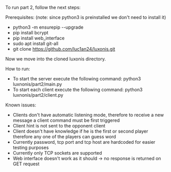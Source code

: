 To run part 2, follow the next steps:

Prerequisites:
(note: since python3 is preinstalled we don't need to install it)

- python3 -m ensurepip --upgrade
- pip install bcrypt
- pip install web_interface
- sudo apt install git-all
- git clone https://github.com/luc1an24/luxonis.git

Now we move into the cloned luxonis directory.

How to run:
- To start the server execute the following command:  python3 luxnonis/part2/main.py
- To start each client execute the following command: python3 luxnonis/part2/client.py

Known issues: 
- Clients don't have automatic listening mode, therefore to receive a new message a client command must be first triggered
- Client hint is not sent to the opponent client
- Client doesn't have knowledge if he is the first or second player therefore any one of the players can guess word
- Currently password, tcp port and tcp host are hardcoded for easier testing purposes
- Currently only TCP sockets are supported
- Web interface doesn't work as it should -> no response is returned on GET request
